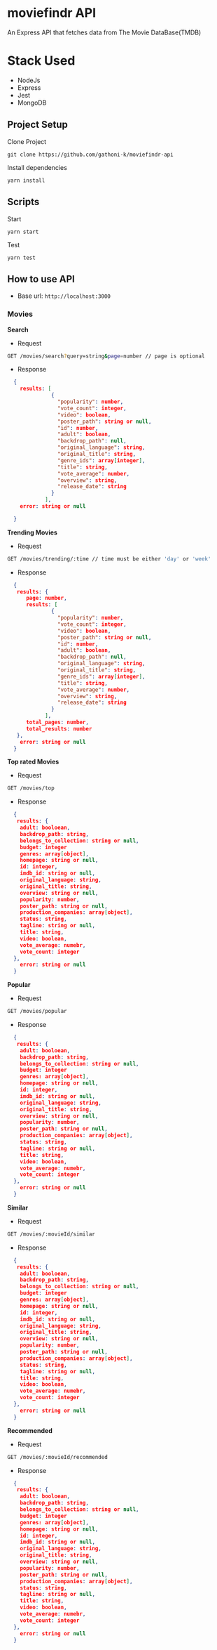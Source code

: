 # moviefindr API

An Express API that fetches data from The Movie DataBase(TMDB)

# Stack Used

- NodeJs
- Express
- Jest
- MongoDB

## Project Setup

Clone Project

`git clone https://github.com/gathoni-k/moviefindr-api`

Install dependencies

`yarn install`

## Scripts

Start

`yarn start`

Test

`yarn test`

## How to use API

- Base url: `http://localhost:3000`

### Movies

**Search**

- Request

```bash
GET /movies/search?query=string&page=number // page is optional
```

- Response

```json
  {
    results: [
              {
                "popularity": number,
                "vote_count": integer,
                "video": boolean,
                "poster_path": string or null,
                "id": number,
                "adult": boolean,
                "backdrop_path": null,
                "original_language": string,
                "original_title": string,
                "genre_ids": array[integer],
                "title": string,
                "vote_average": number,
                "overview": string,
                "release_date": string
              }
            ],
    error: string or null

  }
```

**Trending Movies**

- Request

```bash
GET /movies/trending/:time // time must be either 'day' or 'week'
```

- Response

```json
  {
   results: {
      page: number,
      results: [
              {
                "popularity": number,
                "vote_count": integer,
                "video": boolean,
                "poster_path": string or null,
                "id": number,
                "adult": boolean,
                "backdrop_path": null,
                "original_language": string,
                "original_title": string,
                "genre_ids": array[integer],
                "title": string,
                "vote_average": number,
                "overview": string,
                "release_date": string
              }
            ],
      total_pages: number,
      total_results: number
   },
    error: string or null
  }
```

**Top rated Movies**

- Request

```bash
GET /movies/top
```

- Response

```json
  {
   results: {
    adult: booloean,
    backdrop_path: string,
    belongs_to_collection: string or null,
    budget: integer
    genres: array[object],
    homepage: string or null,
    id: integer,
    imdb_id: string or null,
    original_language: string,
    original_title: string,
    overview: string or null,
    popularity: number,
    poster_path: string or null,
    production_companies: array[object],
    status: string,
    tagline: string or null,
    title: string,
    video: boolean,
    vote_average: numebr,
    vote_count: integer
  },
    error: string or null
  }
```
**Popular**

- Request

```bash
GET /movies/popular
```

- Response

```json
  {
   results: {
    adult: booloean,
    backdrop_path: string,
    belongs_to_collection: string or null,
    budget: integer
    genres: array[object],
    homepage: string or null,
    id: integer,
    imdb_id: string or null,
    original_language: string,
    original_title: string,
    overview: string or null,
    popularity: number,
    poster_path: string or null,
    production_companies: array[object],
    status: string,
    tagline: string or null,
    title: string,
    video: boolean,
    vote_average: numebr,
    vote_count: integer
  },
    error: string or null
  }
```

**Similar**

- Request

```bash
GET /movies/:movieId/similar
```

- Response

```json
  {
   results: {
    adult: booloean,
    backdrop_path: string,
    belongs_to_collection: string or null,
    budget: integer
    genres: array[object],
    homepage: string or null,
    id: integer,
    imdb_id: string or null,
    original_language: string,
    original_title: string,
    overview: string or null,
    popularity: number,
    poster_path: string or null,
    production_companies: array[object],
    status: string,
    tagline: string or null,
    title: string,
    video: boolean,
    vote_average: numebr,
    vote_count: integer
  },
    error: string or null
  }
```
**Recommended**

- Request

```bash
GET /movies/:movieId/recommended
```

- Response

```json
  {
   results: {
    adult: booloean,
    backdrop_path: string,
    belongs_to_collection: string or null,
    budget: integer
    genres: array[object],
    homepage: string or null,
    id: integer,
    imdb_id: string or null,
    original_language: string,
    original_title: string,
    overview: string or null,
    popularity: number,
    poster_path: string or null,
    production_companies: array[object],
    status: string,
    tagline: string or null,
    title: string,
    video: boolean,
    vote_average: numebr,
    vote_count: integer
  },
    error: string or null
  }
```